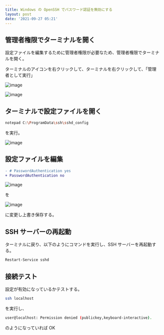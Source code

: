 ```yaml
---
title: Windows の OpenSSH でパスワード認証を無効にする
layout: post
date: '2021-09-27 05:21'
---
```


## 管理者権限でターミナルを開く
設定ファイルを編集するために管理者権限が必要なため、管理者権限でターミナルを開く。

ターミナルのアイコンを右クリックして、ターミナルを右クリックして、「管理者として実行」

![image](https://user-images.githubusercontent.com/39254183/134822852-3730bc9f-9f80-46c0-8615-c73b247bb3ce.png)

![image](https://user-images.githubusercontent.com/39254183/134822910-c52deecb-5dc0-465f-bf3c-e6bfb44e95b8.png)

## ターミナルで設定ファイルを開く

```sh
notepad C:\ProgramData\ssh\sshd_config
```

を実行。

![image](https://user-images.githubusercontent.com/39254183/134822970-80874872-efad-4977-abfa-3daa23bea918.png)


## 設定ファイルを編集

```diff
- # PasswordAuthentication yes
+ PasswordAuthentication no
```

![image](https://user-images.githubusercontent.com/39254183/134823025-3abbd4e5-10a5-4f93-a1ca-b88d09a03065.png)

を

![image](https://user-images.githubusercontent.com/39254183/134823053-4b9ff060-ded4-42ec-adad-36c5ac252954.png)

に変更し上書き保存する。

## SSH サーバーの再起動
ターミナルに戻り、以下のようにコマンドを実行し、SSH サーバーを再起動する。

```sh
Restart-Service sshd
```

## 接続テスト
設定が有効になっているかテストする。

```sh
ssh localhost
```

を実行し、

```sh
user@localhost: Permission denied (publickey,keyboard-interactive).
```

のようになっていれば OK

